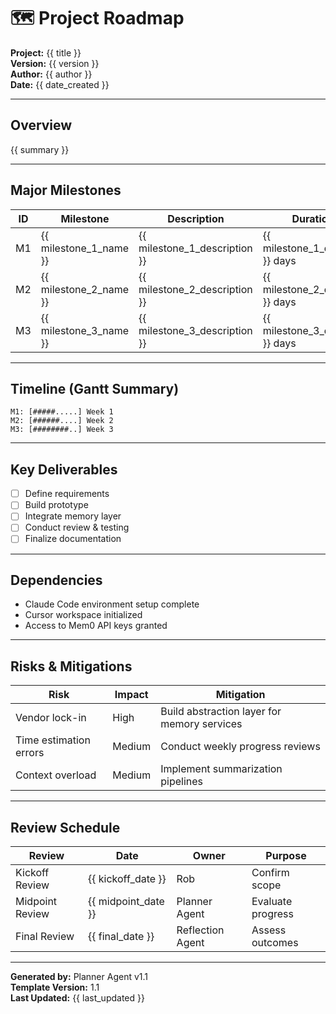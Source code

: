 # 🗺️ Project Roadmap

**Project:** {{ title }}  
**Version:** {{ version }}  
**Author:** {{ author }}  
**Date:** {{ date_created }}  

---

## Overview

{{ summary }}

---

## Major Milestones

| ID | Milestone | Description | Duration | Dependencies | Status |
|----|-----------|-------------|----------|--------------|--------|
| M1 | {{ milestone_1_name }} | {{ milestone_1_description }} | {{ milestone_1_duration }} days | — | Pending |
| M2 | {{ milestone_2_name }} | {{ milestone_2_description }} | {{ milestone_2_duration }} days | M1 | Pending |
| M3 | {{ milestone_3_name }} | {{ milestone_3_description }} | {{ milestone_3_duration }} days | M2 | Pending |

---

## Timeline (Gantt Summary)

```
M1: [#####.....] Week 1
M2: [######....] Week 2
M3: [########..] Week 3
```

---

## Key Deliverables

- [ ] Define requirements
- [ ] Build prototype
- [ ] Integrate memory layer
- [ ] Conduct review & testing
- [ ] Finalize documentation

---

## Dependencies

- Claude Code environment setup complete
- Cursor workspace initialized
- Access to Mem0 API keys granted

---

## Risks & Mitigations

| Risk | Impact | Mitigation |
|------|---------|-------------|
| Vendor lock-in | High | Build abstraction layer for memory services |
| Time estimation errors | Medium | Conduct weekly progress reviews |
| Context overload | Medium | Implement summarization pipelines |

---

## Review Schedule

| Review | Date | Owner | Purpose |
|--------|------|-------|---------|
| Kickoff Review | {{ kickoff_date }} | Rob | Confirm scope |
| Midpoint Review | {{ midpoint_date }} | Planner Agent | Evaluate progress |
| Final Review | {{ final_date }} | Reflection Agent | Assess outcomes |

---

**Generated by:** Planner Agent v1.1  
**Template Version:** 1.1  
**Last Updated:** {{ last_updated }}
